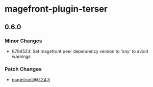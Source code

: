 # magefront-plugin-terser

## 0.6.0

### Minor Changes

- 8784523: Set magefront peer dependency version to 'any' to avoid warnings

### Patch Changes

- magefront@0.24.3
